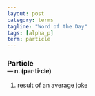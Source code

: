 ```yaml
---
layout: post
category: terms
tagline: "Word of the Day"
tags: [alpha_p]
term: particle
---
```


<h3>Particle<br/> <small>&mdash; n. (par<span>&middot;</span>ti<span>&middot;</span>cle)</small></h3>
<p><ol><li>result of an average joke</li>
</ol></p>
